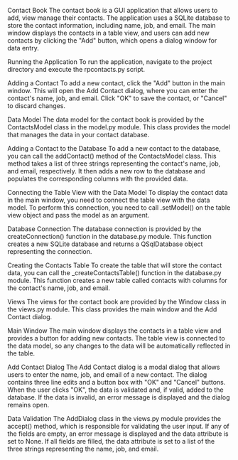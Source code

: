 Contact Book
The contact book is a GUI application that allows users to add, view manage their contacts. The application uses a SQLite database to store the contact information, including name, job, and email. The main window displays the contacts in a table view, and users can add new contacts by clicking the "Add" button, which opens a dialog window for data entry.

Running the Application
To run the application, navigate to the project directory and execute the rpcontacts.py script.

Adding a Contact
To add a new contact, click the "Add" button in the main window. This will open the Add Contact dialog, where you can enter the contact's name, job, and email. Click "OK" to save the contact, or "Cancel" to discard changes.

Data Model
The data model for the contact book is provided by the ContactsModel class in the model.py module. This class provides the model that manages the data in your contact database.

Adding a Contact to the Database
To add a new contact to the database, you can call the addContact() method of the ContactsModel class. This method takes a list of three strings representing the contact's name, job, and email, respectively. It then adds a new row to the database and populates the corresponding columns with the provided data.

Connecting the Table View with the Data Model
To display the contact data in the main window, you need to connect the table view with the data model. To perform this connection, you need to call .setModel() on the table view object and pass the model as an argument.

Database Connection
The database connection is provided by the createConnection() function in the database.py module. This function creates a new SQLite database and returns a QSqlDatabase object representing the connection.

Creating the Contacts Table
To create the table that will store the contact data, you can call the _createContactsTable() function in the database.py module. This function creates a new table called contacts with columns for the contact's name, job, and email.

Views
The views for the contact book are provided by the Window class in the views.py module. This class provides the main window and the Add Contact dialog.

Main Window
The main window displays the contacts in a table view and provides a button for adding new contacts. The table view is connected to the data model, so any changes to the data will be automatically reflected in the table.

Add Contact Dialog
The Add Contact dialog is a modal dialog that allows users to enter the name, job, and email of a new contact. The dialog contains three line edits and a button box with "OK" and "Cancel" buttons. When the user clicks "OK", the data is validated and, if valid, added to the database. If the data is invalid, an error message is displayed and the dialog remains open.

Data Validation
The AddDialog class in the views.py module provides the accept() method, which is responsible for validating the user input. If any of the fields are empty, an error message is displayed and the data attribute is set to None. If all fields are filled, the data attribute is set to a list of the three strings representing the name, job, and email.
